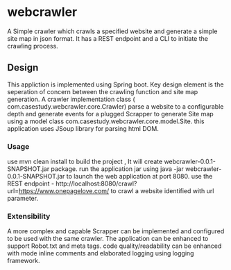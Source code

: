 # webcrawler

A Simple crawler which crawls a specified website and generate a simple site map in json format.
It has a REST endpoint and a CLI to initiate the crawling process. 

## Design 
This appliction is implemented using Spring boot. Key design element is the seperation of concern between the crawling function and site map generation. A crawler implementation class ( com.casestudy.webcrawler.core.Crawler) parse a website to a configurable depth and generate events for a plugged Scrapper to generate Site map using a model class com.casestudy.webcrawler.core.model.Site.
this application uses JSoup library for parsing html DOM. 

### Usage 
use mvn clean install to build the project , It will create webcrawler-0.0.1-SNAPSHOT.jar package.
run the application jar using java -jar webcrawler-0.0.1-SNAPSHOT.jar to launch the web application at port 8080.
use the REST endpoint - http://localhost:8080/crawl?url=https://www.onepagelove.com/ to crawl a website identified with url parameter.

### Extensibility 
A more complex and capable Scrapper can be implemented and configured to be used with the same crawler.
The application can be enhanced to support Robot.txt and meta tags.
code quality/readability can be enhanced with mode inline comments and elaborated logging using logging framework.





